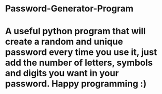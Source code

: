 # Password-Generator-Program
# A useful python program that will create a random and unique password every time you use it, just add the number of letters, symbols and digits you want in your password. Happy programming :) 
